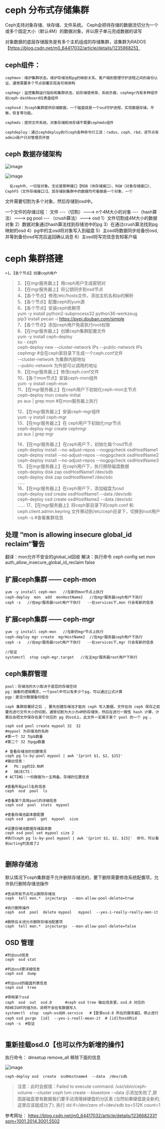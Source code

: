 # ceph 分布式存储集群

Ceph支持对象存储、块存储、文件系统。
Ceph会把待存储的数据流切分为一个或多个固定大小（默认4M）的数据对象，并以原子单元完成数据的读写

对象数据的底层存储服务是有多个主机组成的存储集群，该集群为RADOS
【https://blog.csdn.net/m0_64417032/article/details/123596825】

## ceph组件：
	cephmon：维护集群状态。维护存储池和pg的映射关系、客户端到管理守护进程之间的身份认证、通常需要多个节点部署实现高可用架构
		
	cephmgr：监控集群运行指标和集群状态，如存储使用率，系统负载，cephmgr内有多种组件如ceph-dashboard仪表盘组件
	
	cephosd：为ceph集群提供存储数据，一个磁盘就是一个osd守护进程，实现数据存储，平衡，恢复等功能。
	
	cephmds：提供文件系统，对象存储和块存储不需要cephmds组件
	
	cephdeploy：通过cephdeploy执行ceph各种命令行工具：rados、ceph、rbd，该节点有admin账户只对管理员开放

## ceph 数据存储架构
  ![image](https://user-images.githubusercontent.com/30826449/186055070-d70269cc-7d63-4bde-abeb-4fb7ca6a58ef.png)

  ![image](https://user-images.githubusercontent.com/30826449/186054932-a4380035-aba7-4501-bbd5-2b2f4f51dd0a.png)

      在ceph中，一切皆对象。无论是那种接口【RDB（块存储接口）、RGW（对象存储接口）、CephFS（文件存储接口）】，其存储到集群中的数据均可看做是一个对象，一个
  文件需要切割为多个对象，然后存储到osd中。
  
  一个文件的存储过程：
      文件  ---（切割）---> n个4M大小的对象  ---（hash算法）---> pg pool  --- （crush算法）---> osd
    1）文件切割成4M大小的数据对象
    2）数据对象通过hash算法找到存储池中的pg
    3）在通过crush算法找到pg映射的osd
    4）pg中的主osd将对象写入到磁盘
    5）主osd将数据同步给备份osd,并等到备份osd写完后返回确认消息
    6）主osd将写完信息告知客户端

# ceph 集群搭建
	>1、【各个节点】创建ceph用户
  >2、【在mgr服务器上】用ceph用户生成密钥对  
  >3、【在mgr服务器上】将公钥同步到osd节点  
  >4、【各个节点】修改/etc/hosts文件，添加主机名和ip的解析  
  >5、【各个节点】配置ceph的yum源  
  >6、【各个节点】安装ceph依赖项   
  >    yum -y install  python2-subprocess32   python36-werkzeug  
  >    pip3 install pecan -i https://pypi.douban.com/simple   
  >7、【各个节点】添加ceph用户免密执行root权限  
  >8、【在mgr服务器上】创建ceph集群配置文件  
  >    yum -y install ceph-deploy  
  >    su - ceph  
  >    ceph-deploy new --cluster-network IPs   --public-network IPs  cephmgr   #会在ceph家目录下生成一个ceph.conf文件  
  >      --cluster-network 为集群内部地址  
  >      --public-network 为外部可以调用的地址  
  >9、【在mgr服务器上】修改ceph.conf文件  
  >10、【各个mon节点】安装ceph-mon组件  
  >    yum -y install ceph-mon  
  >11、【在mgr服务器上】在ceph用户下初始化ceph-mon主节点  
  >    ceph-deploy mon create-initial  
  >    ps aux | grep mon   #在mon服务器上执行  
  >    
  >12、【在mgr服务器上】安装ceph-mgr组件  
  >    yum -y install ceph-mgr  
  >13、【在mgr服务器上】在 ceph用户下初始化mgr节点  
  >    ceph-deploy mgr create cephmgr  
  >    ps  aux | grep  mgr  
  >    
  >14、【在mgr服务器上】在ceph用户下，初始化每个osd节点  
  >    ceph-deploy install  --no-adjust-repos  --nogpgcheck  osdHostName1  
  >    ceph-deploy install  --no-adjust-repos  --nogpgcheck  osdHostName2  
  >    ceph-deploy install  --no-adjust-repos  --nogpgcheck  osdHostName3  
  >15、【在mgr服务器上】在ceph用户下，执行擦除磁盘数据  
  >    ceph-deploy  disk  zap  osdHostName1  /dev/sdb  
  >    ceph-deploy  disk  zap  osdHostName1  /dev/sdc  
  >    ......  
  >16、【在mgr服务器上】在ceph用户下，添加磁盘为osd  
  >    ceph-deploy osd create osdHostName1 --data /dev/sdb  
  >    ceph-deploy osd create osdHostName2 --data /dev/sdc  
  >    ......
  >17、【在mgr服务器上】将ceph家目录下的ceph.conf 和 ceph.client.admin.keyring 文件移动到/etc/ceph目录下，切换到root用户  
  >    ceph -s   #查看集群信息  

## 处理  “mon  is allowing insecure global_id reclaim”警告
  翻译：mon允许不安全的global_id回收
  解决：执行命令
    ceph config  set  mon auth_allow_insecure_global_id_reclaim false
    

## 扩展ceph集群 —— ceph-mon
```shell
yum -y install ceph-mon   //在新的mon节点上执行
ceph-deploy  mon  add  monHostName2   //在mgr服务器ceph用户下执行
ceph -s   //在mgr服务器root用户下执行   --在services下,mon 行会有新的信息
```

## 扩展ceph集群 —— ceph-mgr
```shell
yum -y install ceph-mon   //在新的mgr节点上执行
ceph-deploy mgr create  mgrHostName2  //在mgr服务器ceph用户下执行
ceph -s   //在mgr服务器root用户下执行   --在services下,mgr 行会有新的信息

//验证
systemctl  stop ceph-mgr.target   //在主mgr服务器root用户下执行

```

## ceph集群管理
	pool：存储池的大小取决于底层的存储空间
	pg：抽象的逻辑概念，一个pool中可以有多少个pg，可以通过公式计算
	pgp：是没分数据备份组合

	ceph 集群部署好之后 , 要先创建存储池才能向 ceph 写入数据，文件在向 ceph 保存之前要先进行文件大小的切割，通常切割为大小为4M的存储快，然后在进行一致性 hash 计算，计算后会把文件保存在某个对应的 pg 的osd上，此文件一定属于某个 pool 的一个 pg 。


```shell
ceph osd pool create mypool 32  32
#mypool 为存储池的名称
#第一个 32 为pb数量
#第二个 32 为pgp数量

# 查看存储池的创建情况
ceph pg ls-by-pool mypool | awk '{print $1, $2, $15}'
#输出信息：
#	PG：pg的ID.NUM
#	OBJECTS：
# ACTING：一份数据为一主两备，存储的位置信息

#查看所有poll名称信息
ceph  osd  pool  ls

#查看某个具体pool的详细信息
ceph osd  pool  stats  mypool

#查看存储池副本数配置
ceph osd  pool  get  mypool  size

#设置存储池数据存储副本数
ceph osd pool set mypool size 2
#执行ceph pg ls-by-pool mypool | awk '{print $1, $2, $15}'  命令，可以看到acting列变成了2


```
## 删除存储池
默认情况下ceph集群是不允许删除存储池的，要下删除需要修改系统配置项，允许执行删除存储池操作
```shell
#告诉所有节点可以删除存储池
ceph  tell mon.*  injectargs  --mon-allow-pool-delete=true

#执行删除操作
ceph  osd  pool  delete mypool   mypool  --yes-i-really-really-men-it

#删除后关闭允许删除存储池配置项
ceph  tell mon.*  injectargs  --mon-allow-pool-delete=false
```

## OSD 管理  
```shell
#列出osd信息
ceph  osd stat

#列出osd更详细信息
ceph osd  dump

#列出osd的磁盘列表信息
ceph osd  tree

#停用某个osd
ceph  osd  out  osd.0      #ceph osd tree 输出信息里，osd.0 对应的REWEIGHT的值为0，说明不会在有数据写入
systemctl  stop  ceph-osd@0.service   #【登录osd.0 所在的服务器】，停止进行
ceph osd purge  [id]  --yes-i-reall-mean-it  # [id]为osd的id
ceph -s  #验证


```
## 重新挂载osd.0【也可以作为新增的操作】
执行命令： dmsetup  remove_all   移除下面的信息

![image](https://user-images.githubusercontent.com/30826449/186122765-f255daae-8dff-4b57-b8c9-f20497fbe3f0.png)

```shell
ceph-deploy osd  create  osdHostname4  --data  /dev/sdb
```
>注意：此时会报错：Failed to execute command: /usr/sbin/ceph-volume --cluster ceph lvm create --bluestore --data
>示添加失败了,原因是磁盘里有数据我们要手动清理掉硬盘的分区表 (当然如果硬盘是全新的, 这里应该就成功了).
>执行  dd if=/dev/zero of=/dev/sdb bs=512K count=1

参考网址：
https://blog.csdn.net/m0_64417032/article/details/123668233?spm=1001.2014.3001.5502









